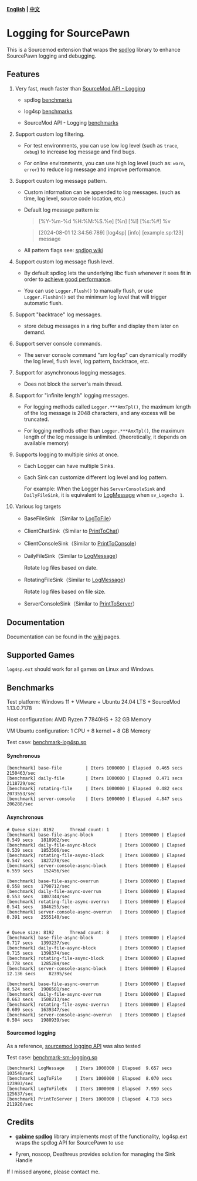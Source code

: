 **[English](./readme.md) | [中文](./readme-chi.md)**

# Logging for SourcePawn

This is a Sourcemod extension that wraps the [spdlog](https://github.com/gabime/spdlog) library to enhance SourcePawn logging and debugging.

## Features

1. Very fast, much faster than [SourceMod API - Logging](https://sm.alliedmods.net/new-api/logging)

   - spdlog [benchmarks](https://github.com/gabime/spdlog#benchmarks)

   - log4sp [benchmarks](https://github.com/F1F88/sm-ext-log4sp#benchmarks)

   - SourceMod API - Logging [benchmarks](https://github.com/F1F88/sm-ext-log4sp#sourcemod-logging)

2. Support custom log filtering.

   - For test environments, you can use low log level (such as `trace`, `debug`) to increase log message and find bugs.

   - For online environments, you can use high log level (such as: `warn`, `error`) to reduce log message and improve performance.

3. Support custom log message pattern.

   - Custom information can be appended to log messages. (such as time, log level, source code location, etc.)

   - Default log message pattern is:

      > [%Y-%m-%d %H:%M:%S.%e] [%n] [%l] [%s:%#] %v

      > [2024-08-01 12:34:56:789] [log4sp] [info] [example.sp:123] message

   - All pattern flags see: [spdlog wiki](https://github.com/gabime/spdlog/wiki/3.-Custom-formatting#pattern-flags)

4. Support custom log message flush level.

   - By default spdlog lets the underlying libc flush whenever it sees fit in order to [achieve good performance](https://github.com/gabime/spdlog/wiki/7.-Flush-policy).

   - You can use `Logger.Flush()` to manually flush, or use `Logger.FlushOn()` set the minimum log level that will trigger automatic flush.

5. Support "backtrace" log messages.

   - store debug messages in a ring buffer and display them later on demand.

6. Support server console commands.

   - The server console command "sm log4sp" can dynamically modify the log level, flush level, log pattern, backtrace, etc.

7. Support for asynchronous logging messages.

   - Does not block the server's main thread.

8. Support for "infinite length" logging messages.

   - For logging methods called `Logger.***AmxTpl()`, the maximum length of the log message is 2048 characters, and any excess will be truncated.

   - For logging methods other than `Logger.***AmxTpl()`, the maximum length of the log message is unlimited. (theoretically, it depends on available memory)

9. Supports logging to multiple sinks at once.

   - Each Logger can have multiple Sinks.

   - Each Sink can customize different log level and log pattern.

      For example: When the Logger has `ServerConsoleSink` and `DailyFileSink`, it is equivalent to [LogMessage](https://sm.alliedmods.net/new-api/logging/LogMessage) when `sv_Logecho 1`.

10. Various log targets

    - BaseFileSink （Similar to [LogToFile](https://sm.alliedmods.net/new-api/logging/LogToFile)）

    - ClientChatSink（Similar to [PrintToChat](https://sm.alliedmods.net/new-api/halflife/PrintToChat)）

    - ClientConsoleSink（Similar to [PrintToConsole](https://sm.alliedmods.net/new-api/console/PrintToConsole)）

    - DailyFileSink（Similar to [LogMessage](https://sm.alliedmods.net/new-api/logging/LogMessage)）

      Rotate log files based on date.

    - RotatingFileSink（Similar to [LogMessage](https://sm.alliedmods.net/new-api/logging/LogMessage)）

      Rotate log files based on file size.

    - ServerConsoleSink（Similar to [PrintToServer](https://sm.alliedmods.net/new-api/console/PrintToServer)）

## Documentation

Documentation can be found in the [wiki](https://github.com/F1F88/sm-ext-log4sp/wiki) pages.

## Supported Games

`log4sp.ext` should work for all games on Linux and Windows.

## Benchmarks

Test platform: Windows 11 + VMware + Ubuntu 24.04 LTS + SourceMod 1.13.0.7178

Host configuration: AMD Ryzen 7 7840HS + 32 GB Memory

VM Ubuntu configuration: 1 CPU  + 8 kernel  + 8 GB Memory

Test case: [benchmark-log4sp.sp](./sourcemod/scripting/benchmark-ext.sp)

#### Synchronous

```
[benchmark] base-file         | Iters 1000000 | Elapsed  0.465 secs   2150463/sec
[benchmark] daily-file        | Iters 1000000 | Elapsed  0.471 secs   2118729/sec
[benchmark] rotating-file     | Iters 1000000 | Elapsed  0.482 secs   2073553/sec
[benchmark] server-console    | Iters 1000000 | Elapsed  4.847 secs    206288/sec
```

#### Asynchronous

```
# Queue size: 8192      Thread count: 1
[benchmark] base-file-async-block          | Iters 1000000 | Elapsed  0.549 secs   1818902/sec
[benchmark] daily-file-async-block         | Iters 1000000 | Elapsed  0.539 secs   1853506/sec
[benchmark] rotating-file-async-block      | Iters 1000000 | Elapsed  0.547 secs   1827278/sec
[benchmark] server-console-async-block     | Iters 1000000 | Elapsed  6.559 secs    152456/sec

[benchmark] base-file-async-overrun        | Iters 1000000 | Elapsed  0.558 secs   1790712/sec
[benchmark] daily-file-async-overrun       | Iters 1000000 | Elapsed  0.553 secs   1807344/sec
[benchmark] rotating-file-async-overrun    | Iters 1000000 | Elapsed  0.541 secs   1846255/sec
[benchmark] server-console-async-overrun   | Iters 1000000 | Elapsed  0.391 secs   2555140/sec


# Queue size: 8192      Thread count: 8
[benchmark] base-file-async-block          | Iters 1000000 | Elapsed  0.717 secs   1393237/sec
[benchmark] daily-file-async-block         | Iters 1000000 | Elapsed  0.715 secs   1398374/sec
[benchmark] rotating-file-async-block      | Iters 1000000 | Elapsed  0.778 secs   1285284/sec
[benchmark] server-console-async-block     | Iters 1000000 | Elapsed 12.136 secs     82395/sec

[benchmark] base-file-async-overrun        | Iters 1000000 | Elapsed  0.524 secs   1906501/sec
[benchmark] daily-file-async-overrun       | Iters 1000000 | Elapsed  0.663 secs   1508213/sec
[benchmark] rotating-file-async-overrun    | Iters 1000000 | Elapsed  0.609 secs   1639347/sec
[benchmark] server-console-async-overrun   | Iters 1000000 | Elapsed  0.504 secs   1980939/sec
```

#### Sourcemod logging

As a reference, [sourcemod logging API](https://sm.alliedmods.net/new-api/logging) was also tested

Test case: [benchmark-sm-logging.sp](./sourcemod/scripting/benchmark-sm-logging.sp)


```
[benchmark] LogMessage    | Iters 1000000 | Elapsed  9.657 secs    103548/sec
[benchmark] LogToFile     | Iters 1000000 | Elapsed  8.070 secs    123903/sec
[benchmark] LogToFileEx   | Iters 1000000 | Elapsed  7.959 secs    125637/sec
[benchmark] PrintToServer | Iters 1000000 | Elapsed  4.718 secs    211920/sec
```

## Credits

- **[gabime](https://github.com/gabime) [spdlog](https://github.com/gabime/spdlog)** library implements most of the functionality, log4sp.ext wraps the spdlog API for SourcePawn to use

- Fyren, nosoop, Deathreus provides solution for managing the Sink Handle

If I missed anyone, please contact me.

